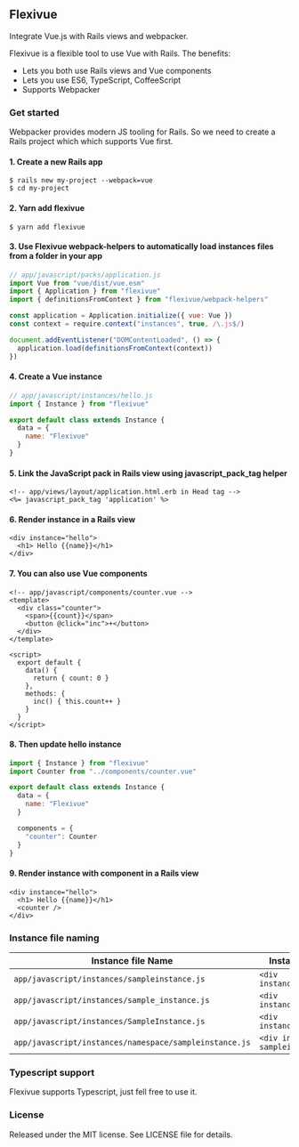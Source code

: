 ## Flexivue

Integrate Vue.js with Rails views and webpacker.

Flexivue is a flexible tool to use Vue with Rails. The benefits:

  - Lets you both use Rails views and Vue components
  - Lets you use ES6, TypeScript, CoffeeScript
  - Supports Webpacker

### Get started

Webpacker provides modern JS tooling for Rails. So we need to create a Rails project which which supports Vue first.

#### 1. Create a new Rails app

```
$ rails new my-project --webpack=vue
$ cd my-project
```

#### 2. Yarn add flexivue

```
$ yarn add flexivue
```

#### 3. Use Flexivue webpack-helpers to automatically load instances files from a folder in your app

```javascript
// app/javascript/packs/application.js
import Vue from "vue/dist/vue.esm"
import { Application } from "flexivue"
import { definitionsFromContext } from "flexivue/webpack-helpers"

const application = Application.initialize({ vue: Vue })
const context = require.context("instances", true, /\.js$/)

document.addEventListener("DOMContentLoaded", () => {
  application.load(definitionsFromContext(context))
})
```

#### 4. Create a Vue instance

```javascript
// app/javascript/instances/hello.js
import { Instance } from "flexivue"

export default class extends Instance {
  data = {
    name: "Flexivue"
  }
}
```

#### 5. Link the JavaScript pack in Rails view using javascript_pack_tag helper

```erb
<!-- app/views/layout/application.html.erb in Head tag -->
<%= javascript_pack_tag 'application' %>
```

#### 6. Render instance in a Rails view

```erb
<div instance="hello">
  <h1> Hello {{name}}</h1>
</div>
```

#### 7. You can also use Vue components

```vue
<!-- app/javascript/components/counter.vue -->
<template>
  <div class="counter">
    <span>{{count}}</span>
    <button @click="inc">+</button>
  </div>
</template>

<script>
  export default {
    data() {
      return { count: 0 }
    },
    methods: {
      inc() { this.count++ }
    }
  }
</script>
```

#### 8. Then update hello instance

```javascript
import { Instance } from "flexivue"
import Counter from "../components/counter.vue"

export default class extends Instance {
  data = {
    name: "Flexivue"
  }

  components = {
    "counter": Counter
  }
}
```

#### 9. Render instance with component in a Rails view

```erb
<div instance="hello">
  <h1> Hello {{name}}</h1>
  <counter />
</div>
```

### Instance file naming

Instance file Name | Instance name in Views
-----|-----
`app/javascript/instances/sampleinstance.js` | `<div instance="sampleinstance">`
`app/javascript/instances/sample_instance.js` | `<div instance="sample_instance">`
`app/javascript/instances/SampleInstance.js` | `<div instance="SampleInstance">`
`app/javascript/instances/namespace/sampleinstance.js` | `<div instance="namespace--sampleinstance">`

### Typescript support

Flexivue supports Typescript, just fell free to use it.

### License

Released under the MIT license. See LICENSE file for details.
